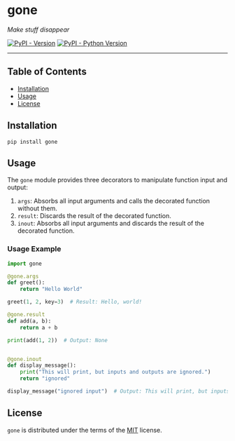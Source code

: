 # gone
_Make stuff disappear_

[![PyPI - Version](https://img.shields.io/pypi/v/gone.svg)](https://pypi.org/project/gone)
[![PyPI - Python Version](https://img.shields.io/pypi/pyversions/gone.svg)](https://pypi.org/project/gone)

-----

## Table of Contents

- [Installation](#installation)
- [Usage](#usage)
- [License](#license)

## Installation

```console
pip install gone
```

## Usage

The `gone` module provides three decorators to manipulate function input and output:

1. `args`: Absorbs all input arguments and calls the decorated function without them.
2. `result`: Discards the result of the decorated function.
3. `inout`: Absorbs all input arguments and discards the result of the decorated function.

### Usage Example

```python
import gone

@gone.args
def greet():
    return "Hello World"

greet(1, 2, key=3)  # Result: Hello, world!

@gone.result
def add(a, b):
    return a + b

print(add(1, 2))  # Output: None


@gone.inout
def display_message():
    print("This will print, but inputs and outputs are ignored.")
    return "ignored"

display_message("ignored input")  # Output: This will print, but inputs and outputs are ignored; Returns: None
```

## License

`gone` is distributed under the terms of the [MIT](https://spdx.org/licenses/MIT.html) license.
